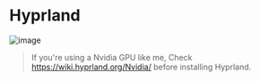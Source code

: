 # Hyprland
![image](https://github.com/sajayprakash/hyprland-dotfiles/assets/78424701/e254e51a-ec74-41c4-af34-5696f3dfac08)

> If you're using a Nvidia GPU like me, Check https://wiki.hyprland.org/Nvidia/ before installing Hyprland.
